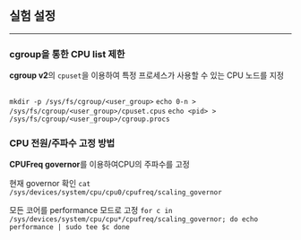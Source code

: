 ## 실험 설정
---
### cgroup을 통한 CPU list 제한
**cgroup v2**의 `cpuset`을 이용하여 특정 프로세스가 사용할 수 있는 CPU 노드를 지정
```
``` 
`mkdir -p /sys/fs/cgroup/<user_group>`
`echo 0-n > /sys/fs/cgroup/<user_group>/cpuset.cpus`
`echo <pid> > /sys/fs/cgroup/<user_group>/cgroup.procs`

### CPU 전원/주파수 고정 방법
**CPUFreq governor**를 이용하여CPU의 주파수를 고정

현재 governor 확인
`cat /sys/devices/system/cpu/cpu0/cpufreq/scaling_governor`

모든 코어를 performance 모드로 고정
`for c in /sys/devices/system/cpu/cpu*/cpufreq/scaling_governor; do
  echo performance | sudo tee $c
done`
```
```
